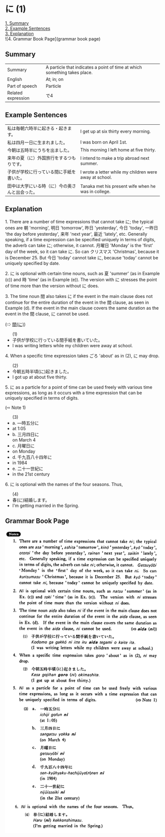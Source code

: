 # に (1)

[1. Summary](#summary)<br>
[2. Example Sentences](#example-sentences)<br>
[3. Explanation](#explanation)<br>
![4. Grammar Book Page](grammar book page)<br>


## Summary

<table><tr>   <td>Summary</td>   <td>A particle that indicates a point of time at which something takes place.</td></tr><tr>   <td>English</td>   <td>At; in; on</td></tr><tr>   <td>Part of speech</td>   <td>Particle</td></tr><tr>   <td>Related expression</td>   <td>で4</td></tr></table>

## Example Sentences

<table><tr>   <td>私は毎朝六時半に起きる・起きます。</td>   <td>I get up at six thirty every morning.</td></tr><tr>   <td>私は四月一日に生まれました。</td>   <td>I was born on April 1st.</td></tr><tr>   <td>今朝は五時半にうちを出ました。</td>   <td>This morning I left home at five thirty.</td></tr><tr>   <td>来年の夏（に）外国旅行をするつもりです。</td>   <td>I intend to make a trip abroad next summer.</td></tr><tr>   <td>子供が学校に行っている間に手紙を書いた。</td>   <td>I wrote a letter while my children were away at school.</td></tr><tr>   <td>田中は大学にいる時（に）今の奥さんと出会った。</td>   <td>Tanaka met his present wife when he was in college.</td></tr></table>

## Explanation

<p>1. There are a number of time expressions that cannot take <span class="cloze">に</span>; the typical ones are 朝 'morning', 明日 'tomorrow', 昨日 'yesterday', 今日 'today', 一昨日 'the day before yesterday', 来年 'next year', 最近 'lately', etc. Generally speaking, if a time expression can be specified uniquely in terms of digits, the adverb can take <span class="cloze">に</span>; otherwise, it cannot. 月曜日 'Monday' is the 'first' day of the week, so it can take <span class="cloze">に</span>. So can クリスマス 'Christmas', because it is December 25. But 今日 'today' cannot take <span class="cloze">に</span>, because 'today' cannot be uniquely specified by date.</p>  <p>2. <span class="cloze">に</span> is optional with certain time nouns, such as 夏 'summer' (as in Example (c)) and 時 'time' (as in Example (e)). The version with <span class="cloze">に</span> stresses the point of time more than the version without <span class="cloze">に</span> does.</p>  <p>3. The time noun 間 also takes <span class="cloze">に</span> if the event in the main clause does not continue for the entire duration of the event in the 間 clause, as seen in Example (d). If the event in the main clause covers the same duration as the event in the 間 clause, <span class="cloze">に</span> cannot be used.</p>  <p>(⇨ <a href="#㊦ 間・あいだ(に)">間(に)</a>)</p>  <ul>(1) <li>子供が学校に行っている間手紙を書いていた。</li> <li>I was writing letters while my children were away at school.</li> </ul>  <p>4. When a specific time expression takes ごろ 'about' as in (2), <span class="cloze">に</span> may drop.</p>  <ul>(2) <li>今朝五時半頃(<span class="cloze">に</span>)起きました。</li> <li>I got up at about five thirty.</li> </ul>  <p>5. <span class="cloze">に</span> as a particle for a point of time can be used freely with various time expressions, as long as it occurs with a time expression that can be uniquely specified in terms of digits. </p>  <p>(⇨ Note 1)</p>  <ul>(3) <li>a. —時五分<span class="cloze">に</span></li> <li>at 1:05</li> <div class="divide"></div> <li>b. 三月四日<span class="cloze">に</span></li> on March 4</li> <div class="divide"></div> <li>c. 月曜日<span class="cloze">に</span></li> <li>on Monday</li> <div class="divide"></div> <li>d. 千九百八十四年<span class="cloze">に</span></li> <li>in 1984</li> <div class="divide"></div> <li>e. 二十一世紀<span class="cloze">に</span></li> <li>in the 21st century</li> </ul>  <p>6. <span class="cloze">に</span> is optional with the names of the four seasons. Thus,</p>  <ul>(4) <li>春(<span class="cloze">に</span>)結婚します。</li> <li>I'm getting married in the Spring.</li> </ul>

## Grammar Book Page

![](../img/Basicに.png)

